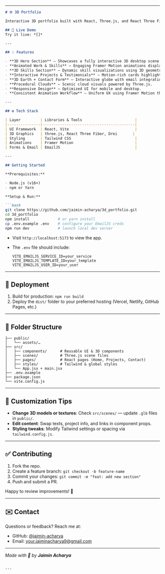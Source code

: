 
---

````markdown
# 🌐 3D Portfolio

Interactive 3D portfolio built with React, Three.js, and React Three Fiber. Showcase your skills, projects, and contact info in a visually immersive way.

## 🚀 Live Demo
Try it live: *[]*

---

## 💡 Features

- **3D Hero Section** – Showcases a fully interactive 3D desktop scene.
- **Animated Work & Skills** – Engaging Framer Motion animations displaying your skills and portfolio pieces.
- **3D Skills Section** – Dynamic skill visualizations using 3D geometries.
- **Interactive Projects & Testimonials** – Motion-rich cards highlighting projects and user feedback.
- **3D Earth + Contact Form** – Interactive globe with email integration via EmailJS.
- **Procedural Clouds** – Scenic cloud visuals powered by Three.js.
- **Responsive Design** – Optimized UI for mobile and desktop.
- **Consistent Animation Workflow** – Uniform UX using Framer Motion throughout.

---

## ⚙️ Tech Stack

| Layer         | Libraries & Tools                        |
|---------------|------------------------------------------|
| UI Framework  | React, Vite                              |
| 3D Graphics   | three.js, React Three Fiber, Drei       |
| Styling       | Tailwind CSS                             |
| Animations    | Framer Motion                            |
| Forms & Email | EmailJS                                  |

---

## Getting Started

**Prerequisites:**

- Node.js (v16+)
- npm or Yarn

**Setup & Run:**

```bash
git clone https://github.com/jaimin-acharya/3d_portfolio.git
cd 3d_portfolio
npm install             # or yarn install
cp .env.example .env    # configure your EmailJS creds
npm run dev             # launch local dev server
````

* Visit `http://localhost:5173` to view the app.
* The `.env` file should include:

  ```env
  VITE_EMAILJS_SERVICE_ID=your_service
  VITE_EMAILJS_TEMPLATE_ID=your_template
  VITE_EMAILJS_USER_ID=your_user
  ```

---

## 🔧 Deployment

1. Build for production: `npm run build`
2. Deploy the `dist/` folder to your preferred hosting (Vercel, Netlify, GitHub Pages, etc.)

---

## 🧩 Folder Structure

```text
├── public/
│   └── assets/…
├── src/
│   ├── components/      # Reusable UI & 3D components
│   ├── scenes/          # Three.js scene files
│   ├── pages/           # React pages (Home, Projects, Contact)
│   ├── styles/          # Tailwind & global styles
│   └── App.jsx + main.jsx
├── .env.example
├── package.json
└── vite.config.js
```

---

## 📐 Customization Tips

* **Change 3D models or textures**: Check `src/scenes/` — update `.glb` files in `public/`.
* **Edit content**: Swap texts, project info, and links in component props.
* **Styling tweaks**: Modify Tailwind settings or spacing via `tailwind.config.js`.

---

## ✅ Contributing

1. Fork the repo.
2. Create a feature branch: `git checkout -b feature-name`
3. Commit your changes: `git commit -m "feat: add new section"`
4. Push and submit a PR.

Happy to review improvements! 🎉

---

## ✉️ Contact

Questions or feedback? Reach me at:

* GitHub: [@jaimin-acharya](https://github.com/jaimin-acharya)
* Email: [your.jaiminacharya9@gmail.com](mailto:jaiminacharya9@gmail.com)

---

*Made with 💙 by **Jaimin Acharya***

```

---
